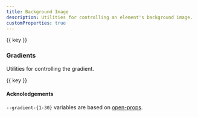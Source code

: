 ```yaml
---
title: Background Image
description: Utilities for controlling an element's background image.
customProperties: true
---
```

<table-utility prefix="bg" property="background-image" custom-property="bg" class="mb-lg"></table-utility>
<card-example class="mb-lg" v-slot="{ items }" property="background-image">
	<div class="grid grid-cols-3 md:grid-cols-5 gap-sm">
		<div v-for="(value, key) in items"
          :key="key" class="aspect-square relative bg-surface bg-center" 
          :class="[`bg-${key}`, key === 'grid' ? 'bg-auto bg-repeat' : 'bg-cover bg-no-repeat' ]">
      <div
        class="vv-badge vv-badge--rounded vv-badge--white absolute bottom-xs right-xs">
        {{ key }}
      </div>
    </div>
	</div>
</card-example>

### Gradients
Utilities for controlling the gradient.

<div class="mb-lg">
    <table-utility prefix="bg-gradient" property="gradient" attribute="background-image" custom-property="gradient" class="mb-lg"></table-utility>
    <card-example property="gradient" v-slot="{ items }">
      <div class="grid grid-cols-3 md:grid-cols-5 gap-sm">
        <div
          v-for="(value, key) in items"
          :key="key"
          class="aspect-square relative">
          <div
            class="absolute inset-0 m-auto"
            :class="`bg-gradient-${key}`"></div>
          <div
            class="vv-badge vv-badge--rounded vv-badge--white absolute bottom-xs right-xs">
            {{ key }}
          </div>
        </div>
      </div>
    </card-example>
</div>

#### Acknoledgements

`--gradient-{1-30}` variables are based on [open-props](https://github.com/argyleink/open-props).
